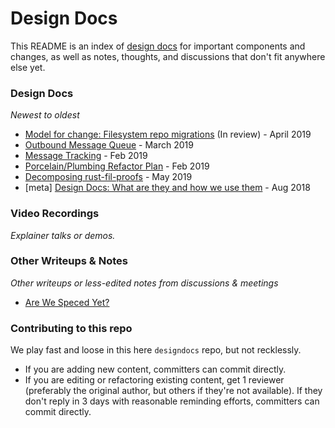 # Design Docs
This README is an index of [design docs](designdocs.md) for important components and changes, as well as notes, thoughts, and discussions that don't fit anywhere else yet.

### Design Docs
_Newest to oldest_

* [Model for change: Filesystem repo migrations](https://docs.google.com/document/d/1THzh1mrNCKYbdk1zP72xV8pfr1yQBe2n3ptrSAYyVI8/edit?usp=sharing) (In review) - April 2019
* [Outbound Message Queue](https://docs.google.com/document/d/1Ns5_ushX9exsKr0xbc2Kt0ZHzAA0WnVvl42hyGRR5l0/edit) - March 2019
* [Message Tracking](https://docs.google.com/document/u/2/d/1Ofoid90l9JwyW8zUy00kaHdvpLoV4gr2mcN3s4irkPY/edit?usp=drive_web&ouid=117191042581679083795) - Feb 2019
* [Porcelain/Plumbing Refactor Plan](https://docs.google.com/document/u/2/d/1L5hbcDGhfH3AlMti4RQ3Zke6nc4-eGOmk9lD0nNoiEs/edit?usp=drive_web&ouid=117191042581679083795) - Feb 2019
* [Decomposing rust-fil-proofs](https://docs.google.com/document/d/1Ujqger3fMjnTVjpEahwQTRii49LlmbFjJVgNbyhUfu4/edit) - May 2019
* [meta] [Design Docs: What are they and how we use them](https://github.com/filecoin-project/designdocs/blob/master/designdocs.md) - Aug 2018

### Video Recordings
_Explainer talks or demos._

### Other Writeups & Notes
_Other writeups or less-edited notes from discussions & meetings_
* [Are We Speced Yet?](https://docs.google.com/spreadsheets/d/1zh7Ys6Tr0y4nLsR9d9e28Q0pYNBvclmcgHU3yuwMhSI/edit?usp=sharing)

### Contributing to this repo
We play fast and loose in this here `designdocs` repo, but not recklessly.
- If you are adding new content, committers can commit directly.
- If you are editing or refactoring existing content, get 1 reviewer (preferably the original author, but others if they're not available). If they don't reply in 3 days with reasonable reminding efforts, committers can commit directly.
